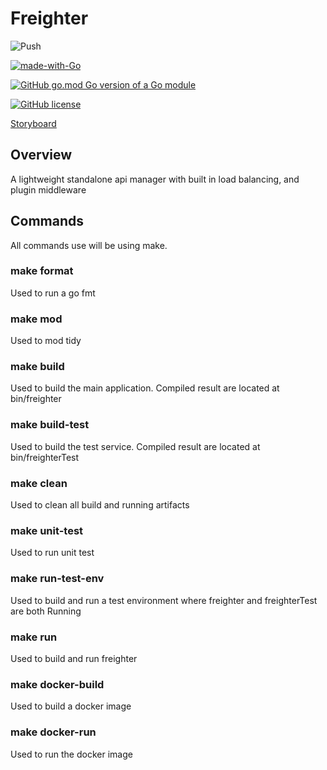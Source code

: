 # Freighter

![Push](https://github.com/horvatic/freighter/workflows/Push/badge.svg)

[![made-with-Go](https://img.shields.io/badge/Made%20with-Go-1f425f.svg)](http://golang.org)

[![GitHub go.mod Go version of a Go module](https://img.shields.io/github/go-mod/go-version/horvatic/freighter.svg)](https://github.com/horvatic/freighter)

[![GitHub license](https://img.shields.io/github/license/Naereen/StrapDown.js.svg)](https://github.com/Naereen/StrapDown.js/blob/master/LICENSE)

[Storyboard](https://trello.com/b/JUoGW49f/freighter)

## Overview
A lightweight standalone api manager with built in load balancing, and plugin middleware

## Commands
All commands use will be using make.

### make format
Used to run a go fmt

### make mod
Used to mod tidy

### make build
Used to build the main application. Compiled result are located at bin/freighter

### make build-test
Used to build the test service. Compiled result are located at bin/freighterTest

### make clean
Used to clean all build and running artifacts

### make unit-test
Used to run unit test

### make run-test-env
Used to build and run a test environment where freighter and freighterTest are both Running

### make run
Used to build and run freighter

### make docker-build
Used to build a docker image

### make docker-run
Used to run the docker image
